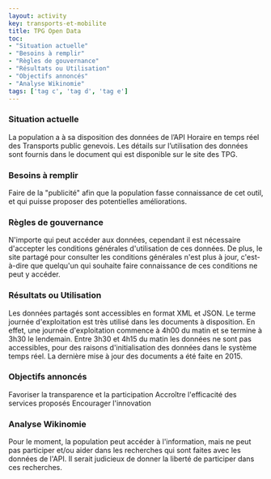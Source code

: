 ```yaml
---
layout: activity
key: transports-et-mobilite
title: TPG Open Data
toc:
- "Situation actuelle"
- "Besoins à remplir"
- "Règles de gouvernance"
- "Résultats ou Utilisation"
- "Objectifs annoncés"
- "Analyse Wikinomie"
tags: ['tag c', 'tag d', 'tag e']
---
```


### Situation actuelle

La population a à sa disposition des données de l’API Horaire en temps réel des
Transports public genevois. Les détails sur l’utilisation des données sont 
fournis dans le document qui est disponible sur le site des TPG.

### Besoins à remplir

Faire de la "publicité" afin que la population fasse connaissance de cet outil,
et qui puisse proposer des potentielles améliorations.

### Règles de gouvernance

N'importe qui peut accéder aux données, cependant il est nécessaire d'accepter
les conditions générales d'utilisation de ces données. De plus, le site partagé
pour consulter les conditions générales n'est plus à jour, c'est-à-dire que 
quelqu'un qui souhaite faire connaissance de ces conditions ne peut y accéder.

### Résultats ou Utilisation

Les données partagés sont accessibles en format XML et JSON.
Le terme journée d'exploitation est très utilisé dans les documents à 
disposition. En effet, une journée d'exploitation commence à 4h00 du matin et 
se termine à 3h30 le lendemain. Entre 3h30 et 4h15 du matin les données ne 
sont pas accessibles, pour des raisons d'initialisation des données dans le 
système temps réel. La dernière mise à jour des documents a été faite en 2015.

### Objectifs annoncés

Favoriser la transparence et la participation
Accroître l'efficacité des services proposés
Encourager l'innovation

### Analyse Wikinomie

Pour le moment, la population peut accéder à l'information, mais ne peut pas 
participer et/ou aider dans les recherches qui sont faites avec les données de 
l'API. Il serait judicieux de donner la liberté de participer dans ces 
recherches.
